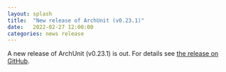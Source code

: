 ```yaml
---
layout: splash
title:  "New release of ArchUnit (v0.23.1)"
date:   2022-02-27 12:00:00
categories: news release
---
```


A new release of ArchUnit (v0.23.1) is out. For details see [the release on GitHub](https://github.com/TNG/ArchUnit/releases/tag/v0.23.1 "ArchUnit v0.23.1 on GitHub").
